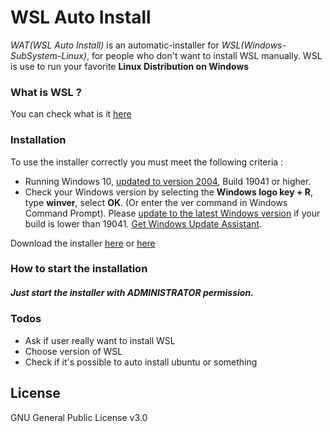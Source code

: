 # WSL Auto Install

*WAT(WSL Auto Install)*  is an automatic-installer for *WSL(Windows-SubSystem-Linux)*, for people who don't want to install WSL manually. WSL is use to run your favorite **Linux Distribution on Windows**

### What is WSL ?

You can check what is it [here](https://docs.microsoft.com/en-us/windows/wsl/)

### Installation

To use the installer correctly you must meet the following criteria :
 - Running Windows 10, [updated to version 2004](ms-settings:windowsupdate), Build 19041 or higher.
 - Check your Windows version by selecting the **Windows logo key + R**, type **winver**, select **OK**. (Or enter the ver command in Windows Command Prompt). Please [update to the latest Windows version](ms-settings:windowsupdate) if your build is lower than 19041. [Get Windows Update Assistant](https://www.microsoft.com/software-download/windows10).

Download the installer [here](https://github.com/MaeveLaOuf/wsl_auto_install/releases/download/wsl_auto_install/auto_install_wsl.bat) or [here](https://github.com/MaeveLaOuf/wsl_auto_install/blob/master/auto_install_wsl.bat)

### How to start the installation

##### Just start the installer with **ADMINISTRATOR** permission.

### Todos

 - Ask if user really want to install WSL
 - Choose version of WSL
 - Check if it's possible to auto install ubuntu or something

License
----

GNU General Public License v3.0
